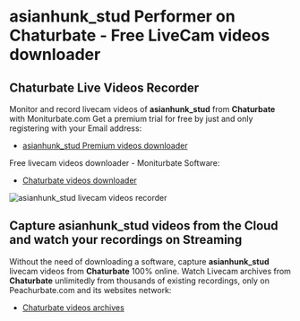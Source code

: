 # asianhunk_stud Performer on Chaturbate - Free LiveCam videos downloader

## Chaturbate Live Videos Recorder

Monitor and record livecam videos of **asianhunk_stud** from **Chaturbate** with Moniturbate.com
Get a premium trial for free by just and only registering with your Email address:
* [asianhunk_stud Premium videos downloader](https://moniturbate.com/request-demo-licence-key.html)

Free livecam videos downloader - Moniturbate Software:
* [Chaturbate videos downloader](https://moniturbate.com/moniturbate-download-software.html)

![asianhunk_stud livecam videos recorder](https://peachurnet.com/templates/moniturbate-software.png)


## Capture asianhunk_stud videos from the Cloud and watch your recordings on Streaming

Without the need of downloading a software, capture **asianhunk_stud** livecam videos from **Chaturbate** 100% online.
Watch Livecam archives from **Chaturbate** unlimitedly from thousands of existing recordings, only on Peachurbate.com and its websites network:
* [Chaturbate videos archives](https://peachurnet.com/)